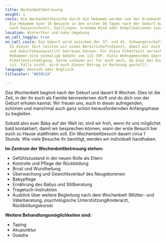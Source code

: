 ```yaml
---
title: Wochenbettbetreuung
weight: 1
costs: Die Wochenbettbesuche durch die Hebamme werden von der Krankenkasse übernommen.
  Die Hebamme kann 10 Besuche in den ersten 56 Tagen nach der Geburt machen. Bei Erstgebärenden,
  nach Kaiserschnitt, Zwillingen, krankem Kind oder Komplikationen sind es 16 Besuche.
location: Winterthur und nahe Umgebung
on_call_toggle: true
on_call_costs: Die Geburt wird zwischen der 37. und 42. Schwangerschaftswoche erwartet.
  In dieser Zeit leisten wir einen Bereitschaftsdienst, damit wir euch nach Spital-
  und Geburtshausaustritt betreuen können. Für diese Pikettzeit verrechnen wir freipraktizierenden
  Hebammen eine einmalige Gebühr von 115 CHF. Viele Wohngemeinden übernehmen diese
  Pikettentschädigung. Gerne schauen wir für euch nach, ob dies bei Euch der Fall
  ist. Falls nicht, wird euch dieser Betrag in Rechnung gestellt.
language: Deutsch oder Englisch
titlecolor: "#659CCA"

---
```

Das Wochenbett beginnt nach der Geburt und dauert 8 Wochen. Dies ist die Zeit, in der ihr euch als Familie kennenlernen dürft und du dich von der Geburt erholen kannst. Wir freuen uns, euch in dieser aufregenden, schönen und manchmal auch ganz schön herausfordernden Anfangsphase zu begleiten.

Sobald also euer Baby auf der Welt ist, sind wir froh, wenn ihr uns möglichst bald kontaktiert, damit wir besprechen können, wann der erste Besuch bei euch zu Hause stattfinden soll. Ein Wochenbettbesuch dauert circa 1 Stunde. Wie viele Besuche ihr benötigt, werden wir individuell handhaben.

**Im Zentrum der Wochenbettbetreuung stehen:**

* Gefühlszustand in der neuen Rolle als Eltern
* Kontrolle und Pflege der Rückbildung
* Brust und Wundheilung
* Überwachung und Gewichtsverlauf des Neugeborenen
* Babypflege
* Ernährung des Babys und Stillberatung
* Tragetuch-Instruktion
* Ausblick über weitere Begleitung nach dem Wochenbett (Mütter- und Väterberatung, psychologische UnterstützungKinderarzt, Rückbildungskurse)

**Weitere Behandlungsmöglichkeiten sind:**

* Taping
* Akupunktur
* Guasha